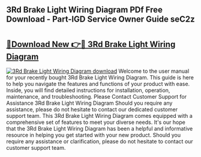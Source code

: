 ## 3Rd Brake Light Wiring Diagram PDf Free Download - Part-lGD Service Owner Guide seC2z

# <h2><a href="http://dfilwj.blite.top/?on=3Rd+Brake+Light+Wiring+Diagram">🔗Download New 👉🔴 3Rd Brake Light Wiring Diagram</a></h2>

[![3Rd Brake Light Wiring Diagram download](https://i.imgur.com/lujVjoI.png)](http://dfilwj.blite.top/?on=3Rd+Brake+Light+Wiring+Diagram)
Welcome to the user manual for your recently bought 3Rd Brake Light Wiring Diagram. This guide is here to help you navigate the features and functions of your product with ease. Inside, you will find detailed instructions for installation, operation, maintenance, and troubleshooting. Please Contact Customer Support for Assistance 3Rd Brake Light Wiring Diagram Should you require any assistance, please do not hesitate to contact our dedicated customer support team. This 3Rd Brake Light Wiring Diagram comes equipped with a comprehensive set of features to meet your diverse needs. It's our hope that the 3Rd Brake Light Wiring Diagram has been a helpful and informative resource in helping you get started with your new product. Should you require any assistance or clarification, please do not hesitate to contact our customer support team.
